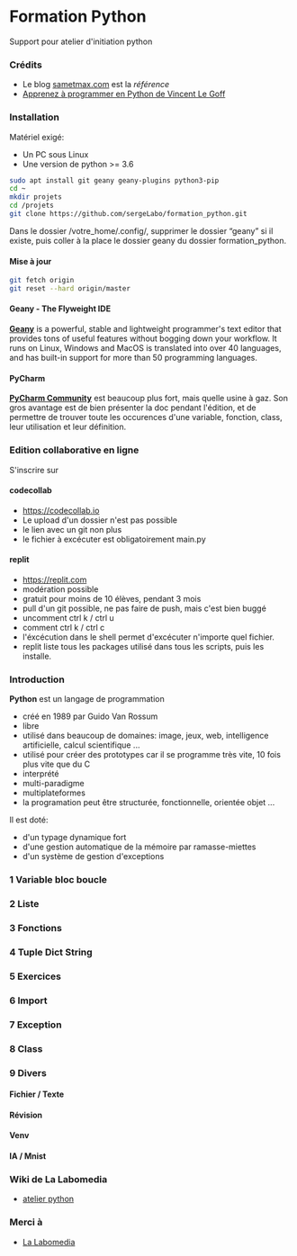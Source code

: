 # Formation Python

Support pour atelier d'initiation python

### Crédits
* Le blog [sametmax.com](https://sametmax.com/) est la *référence*
* [Apprenez à programmer en Python de Vincent Le Goff](http://user.oc-static.com/pdf/223267-apprenez-a-programmer-en-python.pdf)

### Installation

Matériel exigé:

* Un PC sous Linux
* Une version de python >= 3.6

```bash
sudo apt install git geany geany-plugins python3-pip
cd ~
mkdir projets
cd /projets
git clone https://github.com/sergeLabo/formation_python.git
```

Dans le dossier /votre_home/.config/, supprimer le dossier “geany” si il existe,
puis coller à la place le dossier geany du dossier formation_python.

#### Mise à jour

```bash
git fetch origin
git reset --hard origin/master
```

#### Geany - The Flyweight IDE

[__Geany__](https://www.geany.org) is a powerful, stable and lightweight programmer's text editor that provides tons of useful features without bogging down your workflow. It runs on Linux, Windows and MacOS is translated into over 40 languages, and has built-in support for more than 50 programming languages.

#### PyCharm

[__PyCharm Community__](https://www.jetbrains.com/pycharm/download/#section=linux) est beaucoup plus fort, mais quelle usine à gaz. Son gros avantage est de bien présenter la doc pendant l'édition, et de permettre de trouver toute les occurences d'une variable, fonction, class, leur utilisation et leur définition.

### Edition collaborative en ligne

S'inscrire sur

#### codecollab

* https://codecollab.io
* Le upload d'un dossier n'est pas possible
* le lien avec un git non plus
* le fichier à excécuter est obligatoirement main.py

#### replit

* https://replit.com
* modération possible
* gratuit pour moins de 10 élèves, pendant 3 mois
* pull d'un git possible, ne pas faire de push, mais c'est bien buggé
* uncomment ctrl k / ctrl u
* comment   ctrl k / ctrl c
* l'éxcécution dans le shell permet d'excécuter n'importe quel fichier.
* replit liste tous les packages utilisé dans tous les scripts, puis les installe. 

### Introduction

__Python__ est un langage de programmation

* créé en 1989 par Guido Van Rossum
* libre
* utilisé dans beaucoup de domaines: image, jeux, web, intelligence artificielle, calcul scientifique ...
* utilisé pour créer des prototypes car il se programme très vite, 10 fois plus vite que du C
* interprété
* multi-paradigme
* multiplateformes
* la programation peut être structurée, fonctionnelle, orientée objet ...

Il est doté:

* d'un typage dynamique fort
* d'une gestion automatique de la mémoire par ramasse-miettes
* d'un système de gestion d'exceptions

### 1 Variable bloc boucle

### 2 Liste

### 3 Fonctions

### 4 Tuple Dict String

### 5 Exercices

### 6 Import

### 7 Exception

### 8 Class

### 9 Divers

#### Fichier / Texte

#### Révision

#### Venv

#### IA / Mnist

### Wiki de La Labomedia

* [atelier python](https://ressources.labomedia.org/tag/atelier_python?do=showtag&tag=atelier_python)

### Merci à

  * [La Labomedia](https://labomedia.org)
